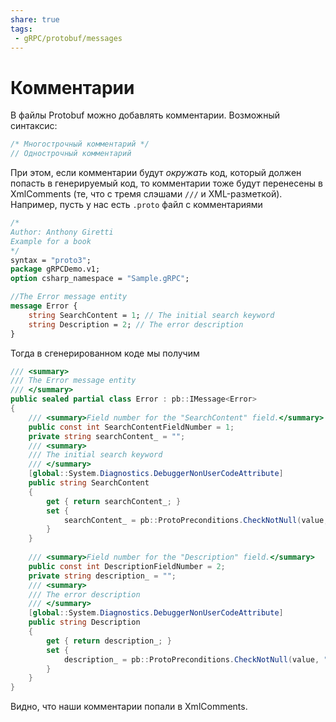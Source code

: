 ```yaml
---
share: true
tags:
 - gRPC/protobuf/messages
---
```

# Комментарии
В файлы Protobuf можно добавлять комментарии. Возможный синтаксис:
```protobuf
/* Многострочный комментарий */
// Однострочный комментарий
```
При этом, если комментарии будут *окружать* код, который должен попасть в генерируемый код, то комментарии тоже будут перенесены в XmlComments (те, что с тремя слэшами `///` и XML-разметкой). Например, пусть у нас есть `.proto` файл с комментариями
```protobuf
/*
Author: Anthony Giretti
Example for a book
*/
syntax = "proto3";
package gRPCDemo.v1;
option csharp_namespace = "Sample.gRPC";

//The Error message entity
message Error {
	string SearchContent = 1; // The initial search keyword
	string Description = 2; // The error description
}
```
Тогда в сгенерированном коде мы получим
```csharp
/// <summary>
/// The Error message entity
/// </summary>
public sealed partial class Error : pb::IMessage<Error>
{
	/// <summary>Field number for the "SearchContent" field.</summary>
	public const int SearchContentFieldNumber = 1;
	private string searchContent_ = "";
	/// <summary>
	/// The initial search keyword
	/// </summary>
	[global::System.Diagnostics.DebuggerNonUserCodeAttribute]
	public string SearchContent 
	{
		get { return searchContent_; }
		set {
			searchContent_ = pb::ProtoPreconditions.CheckNotNull(value, "value");
		}
	}
	
	/// <summary>Field number for the "Description" field.</summary>
	public const int DescriptionFieldNumber = 2;
	private string description_ = "";
	/// <summary>
	/// The error description
	/// </summary>
	[global::System.Diagnostics.DebuggerNonUserCodeAttribute]
	public string Description
	{
		get { return description_; }
		set {
			description_ = pb::ProtoPreconditions.CheckNotNull(value, "value");
		}
	}
}
```
Видно, что наши комментарии попали в XmlComments.